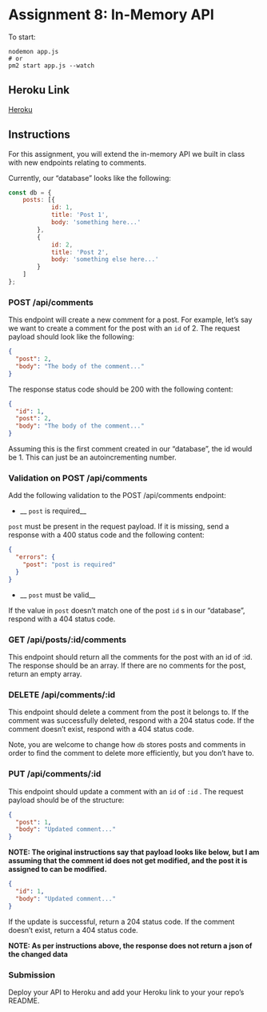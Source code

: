 # Assignment 8: In-Memory API

To start:

``` shell
nodemon app.js
# or
pm2 start app.js --watch
```

## Heroku Link

[Heroku](https://arjunv98-in-memory-api.herokuapp.com/)

## Instructions

For this assignment, you will extend the in-memory API we built in class with new endpoints relating to comments.

Currently, our “database” looks like the following:

``` javascript
const db = {
    posts: [{
            id: 1,
            title: 'Post 1',
            body: 'something here...'
        },
        {
            id: 2,
            title: 'Post 2',
            body: 'something else here...'
        }
    ]
};
```

### POST /api/comments

This endpoint will create a new comment for a post. For example, let’s say we want to create a comment for the post with an `id` of 2. The request payload should look like the following:

``` json
{
  "post": 2,
  "body": "The body of the comment..."
}
```

The response status code should be 200 with the following content:

``` json
{
  "id": 1,
  "post": 2,
  "body": "The body of the comment..."
}
```

Assuming this is the first comment created in our “database”, the id would be 1. This can just be an autoincrementing number.

### Validation on POST /api/comments

Add the following validation to the POST /api/comments endpoint:

* __ `post` is required__

`post` must be present in the request payload. If it is missing, send a response with a 400 status code and the following content:

``` json
{
  "errors": {
    "post": "post is required"
  }
}
```

* __ `post` must be valid__

If the value in `post` doesn’t match one of the post `id` s in our “database”, respond with a 404 status code.

### GET /api/posts/:id/comments

This endpoint should return all the comments for the post with an id of :id. The response should be an array. If there are no comments for the post, return an empty array.

### DELETE /api/comments/:id

This endpoint should delete a comment from the post it belongs to. If the comment was successfully deleted, respond with a 204 status code. If the comment doesn’t exist, respond with a 404 status code.

Note, you are welcome to change how `db` stores posts and comments in order to find the comment to delete more efficiently, but you don’t have to.

### PUT /api/comments/:id

This endpoint should update a comment with an `id` of `:id` . The request payload should be of the structure:

``` json
{
  "post": 1,
  "body": "Updated comment..."
}
```

__NOTE: The original instructions say that payload looks like below, but I am assuming that the comment id does not get modified, and the post it is assigned to can be modified.__

``` json
{
  "id": 1,
  "body": "Updated comment..."
}
```

If the update is successful, return a 204 status code. If the comment doesn’t exist, return a 404 status code.

__NOTE: As per instructions above, the response does not return a json of the changed data__

### Submission

Deploy your API to Heroku and add your Heroku link to your your repo’s README.

